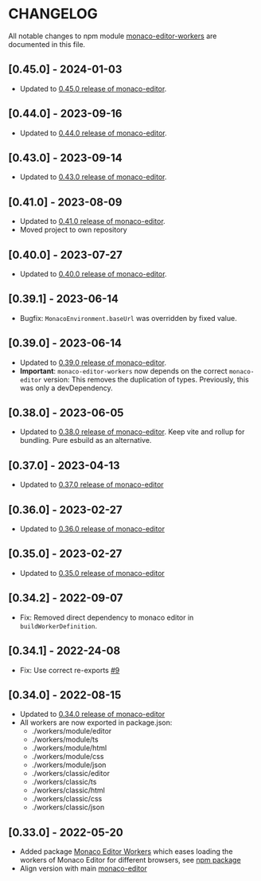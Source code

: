 # CHANGELOG

All notable changes to npm module [monaco-editor-workers](https://www.npmjs.com/package/monaco-editor-workers) are documented in this file.

## [0.45.0] - 2024-01-03

- Updated to [0.45.0 release of monaco-editor](https://www.npmjs.com/package/monaco-editor/v/0.45.0).

## [0.44.0] - 2023-09-16

- Updated to [0.44.0 release of monaco-editor](https://www.npmjs.com/package/monaco-editor/v/0.44.0).

## [0.43.0] - 2023-09-14

- Updated to [0.43.0 release of monaco-editor](https://www.npmjs.com/package/monaco-editor/v/0.43.0).

## [0.41.0] - 2023-08-09

- Updated to [0.41.0 release of monaco-editor](https://www.npmjs.com/package/monaco-editor/v/0.41.0).
- Moved project to own repository

## [0.40.0] - 2023-07-27

- Updated to [0.40.0 release of monaco-editor](https://www.npmjs.com/package/monaco-editor/v/0.40.0).

## [0.39.1] - 2023-06-14

- Bugfix: `MonacoEnvironment.baseUrl` was overridden by fixed value.

## [0.39.0] - 2023-06-14

- Updated to [0.39.0 release of monaco-editor](https://www.npmjs.com/package/monaco-editor/v/0.39.0).
- **Important**: `monaco-editor-workers` now depends on the correct `monaco-editor` version: This removes the duplication of types. Previously, this was only a devDependency.

## [0.38.0] - 2023-06-05

- Updated to [0.38.0 release of monaco-editor](https://www.npmjs.com/package/monaco-editor/v/0.38.0). Keep vite and rollup for bundling. Pure esbuild as an alternative.

## [0.37.0] - 2023-04-13

- Updated to [0.37.0 release of monaco-editor](https://www.npmjs.com/package/monaco-editor/v/0.37.0)

## [0.36.0] - 2023-02-27

- Updated to [0.36.0 release of monaco-editor](https://www.npmjs.com/package/monaco-editor/v/0.36.0)

## [0.35.0] - 2023-02-27

- Updated to [0.35.0 release of monaco-editor](https://www.npmjs.com/package/monaco-editor/v/0.35.0)

## [0.34.2] - 2022-09-07

- Fix: Removed direct dependency to monaco editor in `buildWorkerDefinition`.

## [0.34.1] - 2022-24-08

- Fix: Use correct re-exports [#9](https://github.com/TypeFox/monaco-components/pull/9)

## [0.34.0] - 2022-08-15

- Updated to [0.34.0 release of monaco-editor](https://www.npmjs.com/package/monaco-editor/v/0.34.0)
- All workers are now exported in package.json:
  - ./workers/module/editor
  - ./workers/module/ts
  - ./workers/module/html
  - ./workers/module/css
  - ./workers/module/json
  - ./workers/classic/editor
  - ./workers/classic/ts
  - ./workers/classic/html
  - ./workers/classic/css
  - ./workers/classic/json

## [0.33.0] - 2022-05-20

- Added package [Monaco Editor Workers](./packages/monaco-editor-workers) which eases loading the workers of Monaco Editor for different browsers, see [npm package](https://www.npmjs.com/package/monaco-editor-workers)
- Align version with main [monaco-editor](https://www.npmjs.com/package/monaco-editor)
